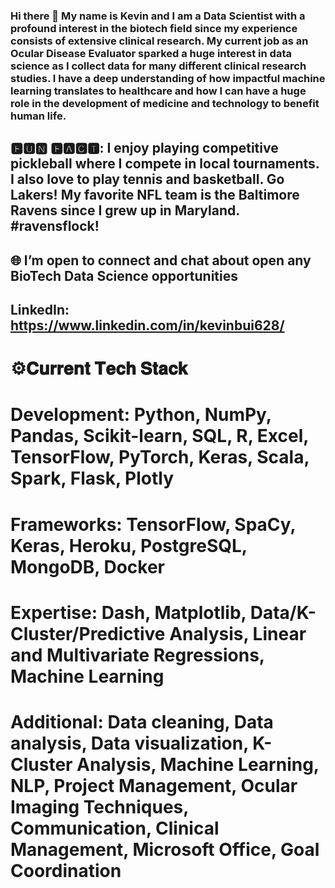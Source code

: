 ### Hi there 👋 My name is Kevin and I am a Data Scientist with a profound interest in the biotech field since my experience consists of extensive clinical research. My current job as an Ocular Disease Evaluator sparked a huge interest in data science as I collect data for many different clinical research studies. I have a deep understanding of how impactful machine learning translates to healthcare and how I can have a huge role in the development of medicine and technology to benefit human life.

## 🅵🆄🅽  🅵🅰🅲🆃: I enjoy playing competitive pickleball where I compete in local tournaments. I also love to play tennis and basketball. Go Lakers! My favorite NFL team is the Baltimore Ravens since I grew up in Maryland. #ravensflock!

## 🌐 I’m open to connect and chat about open any BioTech Data Science opportunities

## LinkedIn: https://www.linkedin.com/in/kevinbui628/

# ⚙𝐂𝐮𝐫𝐫𝐞𝐧𝐭 𝐓𝐞𝐜𝐡 𝐒𝐭𝐚𝐜𝐤

# Development: Python, NumPy, Pandas, Scikit-learn, SQL, R, Excel, TensorFlow, PyTorch, Keras, Scala, Spark, Flask, Plotly
# Frameworks: TensorFlow, SpaCy, Keras, Heroku, PostgreSQL, MongoDB, Docker
# Expertise: Dash, Matplotlib, Data/K-Cluster/Predictive Analysis, Linear and Multivariate Regressions, Machine Learning
# Additional: Data cleaning, Data analysis, Data visualization, K-Cluster Analysis, Machine Learning, NLP, Project Management, Ocular Imaging Techniques, Communication, Clinical Management, Microsoft Office, Goal Coordination
<!--
**kevinbui100/kevinbui100** is a ✨ _special_ ✨ repository because its `README.md` (this file) appears on your GitHub profile.

Here are some ideas to get you started:

- 🔭 I’m currently working on ...
- 🌱 I’m currently learning ...
- 👯 I’m looking to collaborate on ...
- 🤔 I’m looking for help with ...
- 💬 Ask me about ...
- 📫 How to reach me: ...
- 😄 Pronouns: ...
- ⚡ Fun fact: ...
-->
